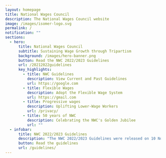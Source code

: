 ```yaml
---
layout: homepage
title: National Wages Council
description: The National Wages Council website
image: /images/isomer-logo.svg
permalink: /
notification: ""
sections:
  - hero:
      title: National Wages Council
      subtitle: Sustaining Wage Growth through Tripartism
      background: /images/hero-banner.png
      button: Read the NWC 2022/2023 Guidelines
      url: /20212022guidelines
      key_highlights:
        - title: NWC Guidelines
          description: View Current and Past Guidelines
          url: https://google.com
        - title: Flexible Wages
          description: Adopt the Flexible Wage System
          url: https://gmail.com
        - title: Progressive wages
          description: Uplifting Lower-Wage Workers
          url: /privacy/
        - title: 50 years of NWC
          description: Celebrating the NWC's Golden Jubilee
          url: ""
  - infobar:
      title: NWC 2022/2023 Guidelines
      description: "The NWC 2022/2023 Guidelines were released on 10 November 2023. "
      button: Read the guidelines
      url: /guidelines/
---
```

